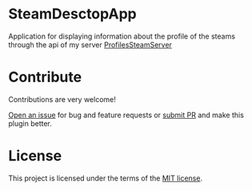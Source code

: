 # SteamDesctopApp
Application for displaying information about the profile of the steams through the api of my server <a href="https://github.com/MegaRoks/ProfilesSteamServer" target="_blank">ProfilesSteamServer</a>

# Contribute
Contributions are very welcome!

<a href="https://github.com/MegaRoks/SteamDesctopApp/issues/new" target="_blank">Open an issue</a> for bug and feature requests or <a href="https://github.com/MegaRoks/SteamDesctopApp/compare" target="_blank">submit PR</a> and make this plugin better.

# License
This project is licensed under the terms of the <a href="https://github.com/MegaRoks/SteamDesctopApp/blob/master/LICENSE" target="_blank">MIT license</a>.
